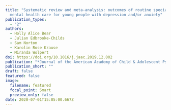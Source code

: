```yaml
---
title: "Systematic review and meta-analysis: outcomes of routine specialist
  mental health care for young people with depression and/or anxiety"
publication_types:
  - "2"
authors:
  - Holly Alice Bear
  - Julian Edbrooke-Childs
  - Sam Norton
  - Karolin Rose Krause
  - Miranda Wolpert
doi: https://doi.org/10.1016/j.jaac.2019.12.002
publication: "*Journal of the American Academy of Child & Adolescent Psychiatry*, 59(7):810-841"
publication_short: ""
draft: false
featured: false
image:
  filename: featured
  focal_point: Smart
  preview_only: false
date: 2020-07-01T15:05:00.667Z
---
```

